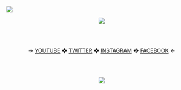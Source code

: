 <img src="https://komarev.com/ghpvc/?username=GrimScythe2001&color=258008">
<p align = "center">
<img src="https://user-images.githubusercontent.com/55135657/136062953-48277e0f-9156-4e7b-b2a6-cdf8d67366bc.gif">
</p>
<br>
<br>
<p align = "center">
→ <a href="https://www.youtube.com/channel/UCAHUY9g1DX-FMoenQ0RMrWA">YOUTUBE</a> ❖ <a href="https://twitter.com/SubhojitGhimire">TWITTER</a> ❖ <a href="https://www.instagram.com/subhojitghimire/">INSTAGRAM</a> ❖ <a href="https://www.facebook.com/SubhojitGhimire/">FACEBOOK</a> ←
</p>
<br>
<br>
<p align = "center">
<img src="https://github-readme-stats.vercel.app/api?username=ghimiresubhojit&show_icons=true&theme=dark">
</p>
